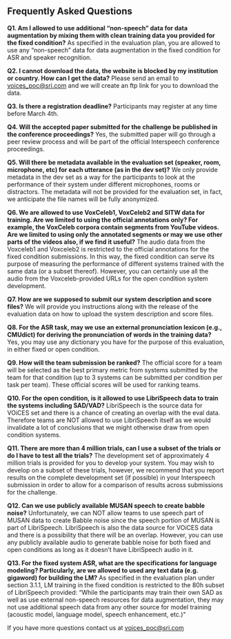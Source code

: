 ## Frequently Asked Questions

**Q1. Am I allowed to use additional “non-speech” data for data augmentation by mixing them with clean training
data you provided for the fixed condition?**
As specified in the evaluation plan, you are allowed to use any “non-speech” data for data augmentation
in the fixed condition for ASR and speaker recognition.

**Q2. I cannot download the data, the website is blocked by my institution or country. How can I get the
data?**
Please send an email to voices_poc@sri.com
and we will create an ftp link for you to download the data.

**Q3. Is there a registration deadline?**
Participants may register at any time before March 4th.

**Q4. Will the accepted paper submitted for the challenge be published in the conference proceedings?**
Yes, the submitted paper will go through a peer review process and will be part of the official Interspeech
conference proceedings.

**Q5. Will there be metadata available in the evaluation set (speaker, room, microphone, etc) for each utterance (as in the dev set)?**
We only provide metadata in the dev set as a way for the participants to look at the performance of
their system under different microphones, rooms or distractors. The metadata will not be provided for the evaluation set, in fact, we anticipate the file names will be fully anonymized.

**Q6. We are allowed to use VoxCeleb1, VoxCeleb2 and SITW data for training. Are we limited to using the official annotations only? For example, the VoxCeleb corpora contain segments from YouTube videos. Are we limited to using only the annotated segments or may we use other parts of the videos also, if we find it useful?**
The audio data from the Voxceleb1 and Voxceleb2 is restricted to the official annotations for the fixed condition submissions. In this way, the fixed condition can serve its purpose of measuring the performance of different systems trained with the same data (or a subset thereof). However, you can certainly use all the audio from the Voxceleb-provided URLs for
the open condition system development.

**Q7. How are we supposed to submit our system description and score files?**
We will provide you instructions along with the release of the evaluation data on how to upload the
system description and score files.

**Q8. For the ASR task, may we use an external pronunciation lexicon (e.g., CMUdict) for deriving the pronunciation of words in the training data?**
Yes, you may use any dictionary you have for the purpose of this evaluation, in either fixed or open
condition.

**Q9. How will the team submission be ranked?**
The official score for a team will be selected as the best primary metric from systems submitted by
the team for that condition (up to 3 systems can be submitted per condition per task per team). These official scores will be used for ranking teams.

**Q10. For the open condition, is it allowed to use LibriSpeech data to train the systems including SAD/VAD?**
LibriSpeech is the source data for VOiCES set and there is a chance of creating an overlap with the eval data. Therefore teams are NOT allowed to use LibriSpeech itself as we would invalidate a lot of conclusions that we might otherwise draw from open condition systems.

**Q11. There are more than 4 million trials, can I use a subset of the trials or do I have to test all the trials?**
The development set of approximately 4 million trials is provided for you to develop your system. You may wish to develop on a subset of these trials, however, we recommend that you report results on the complete development set (if possible) in your Interspeech submission in order to allow for a comparison of results across submissions for the challenge.

**Q12. Can we use publicly available MUSAN speech to create babble noise?**
Unfortunately, we can NOT allow teams to use speech part of MUSAN data to create Babble noise since the speech portion of MUSAN is part of LibriSpeech. LibriSpeech is also the data source for VOiCES data and there is a possibility that there will be an overlap. However, you can use any publicly available audio to generate babble noise for both fixed and open conditions as long as it doesn’t have LibriSpeech audio in it.

**Q13. For the fixed system ASR, what are the specifications for language modeling? Particularly, are we allowed to used any text data (e.g. gigaword) for building the LM?**
As specified in the evaluation plan under section 3.1.1, LM training in the fixed condition is restricted to the 80h subset of LibriSpeech provided:
“While the participants may train their own SAD as well as use external non-speech resources for data augmentation, they may not use additional speech data from any other source for model training (acoustic model, language model, speech enhancement, etc.)"

If you have more questions contact us at voices_poc@sri.com
